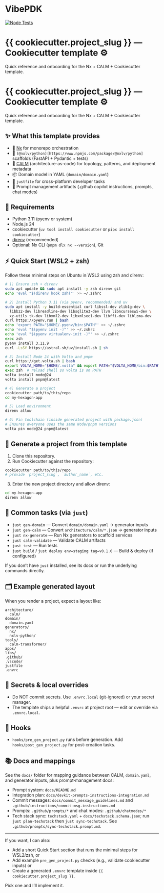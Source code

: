 # VibePDK

[![Node Tests](https://github.com/SPRIME01/VibePDK/actions/workflows/node-tests.yml/badge.svg)](https://github.com/SPRIME01/VibePDK/actions/workflows/node-tests.yml)

# {{ cookiecutter.project_slug }} — Cookiecutter template ⚙️
Quick reference and onboarding for the Nx + CALM + Cookiecutter template.
# {{ cookiecutter.project_slug }} — Cookiecutter template ⚙️

Quick reference and onboarding for the Nx + CALM + Cookiecutter template.

## ✨ What this template provides

- 🚦 [Nx](https://nx.dev/) for monorepo orchestration
- 🐍 `(@nxlv/python)[https://www.npmjs.com/package/@nxlv/python]` scaffolds (FastAPI + Pydantic + tests)
- 🧭 [CALM](https://github.com/finos/architecture-as-code.git) (architecture-as-code) for topology, patterns, and deployment metadata
- 📦 Domain model in YAML (`domain/domain.yaml`)
- 🧰 `justfile` for cross-platform developer tasks
- 💬 Prompt management artifacts (.github copilot instructions, prompts, chat modes)

## 🔧 Requirements

- Python 3.11 (pyenv or system)
- Node.js 24
- cookiecutter (`uv tool install cookiecutter` or `pipx install cookiecutter`)
- [direnv](https://direnv.net/) (recommended)
- Optional: Nx CLI (`pnpm dlx nx --version`), Git

## ⚡ Quick Start (WSL2 + zsh)

Follow these minimal steps on Ubuntu in WSL2 using zsh and direnv:

```bash
# 1) Ensure zsh + direnv
sudo apt update && sudo apt install -y zsh direnv git
echo 'eval "$(direnv hook zsh)"' >> ~/.zshrc

# 2) Install Python 3.11 (via pyenv, recommended) and uv
sudo apt install -y build-essential curl libssl-dev zlib1g-dev \
  libbz2-dev libreadline-dev libsqlite3-dev llvm libncursesw5-dev \
  xz-utils tk-dev libxml2-dev libxmlsec1-dev libffi-dev liblzma-dev
curl https://pyenv.run | bash
echo 'export PATH="$HOME/.pyenv/bin:$PATH"' >> ~/.zshrc
echo 'eval "$(pyenv init -)"' >> ~/.zshrc
echo 'eval "$(pyenv virtualenv-init -)"' >> ~/.zshrc
exec zsh
pyenv install 3.11.9
curl -LsSf https://astral.sh/uv/install.sh | sh

# 3) Install Node 24 with Volta and pnpm
curl https://get.volta.sh | bash
export VOLTA_HOME="$HOME/.volta" && export PATH="$VOLTA_HOME/bin:$PATH"
exec zsh  # reload shell so Volta is on PATH
volta install node@24
volta install pnpm@latest

# 4) Generate a project
cookiecutter path/to/this/repo
cd my-hexagon-app

# 5) Load environment
direnv allow

# 6) Pin toolchain (inside generated project with package.json)
# Ensures everyone uses the same Node/pnpm versions
volta pin node@24 pnpm@latest
```

## 🚀 Generate a project from this template

1. Clone this repository.
2. Run Cookiecutter against the repository:

```bash
cookiecutter path/to/this/repo
# provide `project_slug`, `author_name`, etc.
```

3. Enter the new project directory and allow direnv:

```bash
cd my-hexagon-app
direnv allow
```

## 🏁 Common tasks (via `just`)

- `just gen-domain` — Convert `domain/domain.yaml` → generator inputs
- `just gen-calm` — Convert `architecture/calm/*.json` → generator inputs
- `just nx-generate` — Run Nx generators to scaffold services
- `just calm-validate` — Validate CALM artifacts
- `just test` — Run tests
- `just build` / `just deploy env=staging tag=v0.1.0` — Build & deploy (if configured)

If you don’t have `just` installed, see its docs or run the underlying commands directly.

## 🗂️ Example generated layout

When you render a project, expect a layout like:

```
architecture/
  calm/
domain/
  domain.yaml
generators/
  nx/
  nxlv-python/
tools/
  calm-transformer/
apps/
libs/
.github/
.vscode/
justfile
.envrc
```

## 🔐 Secrets & local overrides

- Do NOT commit secrets. Use `.envrc.local` (git-ignored) or your secret manager.
- The template ships a helpful `.envrc` at project root — edit or override via `.envrc.local`.

## 🧩 Hooks

- `hooks/pre_gen_project.py` runs before generation. Add `hooks/post_gen_project.py` for post-creation tasks.

## 📚 Docs and mappings

See the `docs/` folder for mapping guidance between CALM, `domain.yaml`, and generator inputs, plus prompt‑management docs:

- Prompt system: `docs/README.md`
- Integration plan: `docs/devkit-prompts-instructions-integration.md`
- Commit messages: `docs/commit_message_guidelines.md` and `.github/instructions/commit-msg.instructions.md`
- Prompts: `.github/prompts/*` and chat modes: `.github/chatmodes/*`
 - Tech stack sync: `techstack.yaml` + `docs/techstack.schema.json`; run `just plan-techstack` then `just sync-techstack`. See `.github/prompts/sync-techstack.prompt.md`.

---

If you want, I can also:

- Add a short Quick Start section that runs the minimal steps for WSL2/zsh, or
- Add example `pre_gen_project.py` checks (e.g., validate cookiecutter inputs) or
- Create a generated `.envrc` template inside `{{ cookiecutter.project_slug }}`.

Pick one and I’ll implement it.

